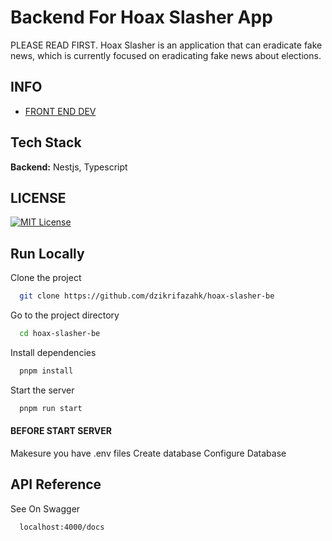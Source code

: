 
# Backend For Hoax Slasher App
PLEASE READ FIRST.
Hoax Slasher is an application that can eradicate fake news, which is currently focused on eradicating fake news about elections. 



## INFO

 - [FRONT END DEV](https://github.com/dzikrifazahk/hoax-slasher-fe)

## Tech Stack

**Backend:** Nestjs, Typescript

## LICENSE

[![MIT License](https://img.shields.io/badge/License-MIT-green.svg)](https://choosealicense.com/licenses/mit/)


## Run Locally

Clone the project

```bash
  git clone https://github.com/dzikrifazahk/hoax-slasher-be
```

Go to the project directory

```bash
  cd hoax-slasher-be
```

Install dependencies

```bash
  pnpm install
```

Start the server

```bash
  pnpm run start
```

#### BEFORE START SERVER
Makesure you have .env files
Create database
Configure Database 


## API Reference

See On Swagger 
```bash
  localhost:4000/docs
```
